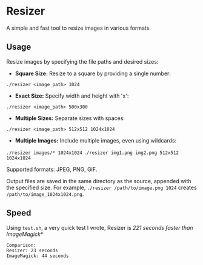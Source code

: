 # Resizer
A simple and fast tool to resize images in various formats.

## Usage
Resize images by specifying the file paths and desired sizes:

- **Square Size:** Resize to a square by providing a single number:
  
`./resizer <image_path> 1024`

- **Exact Size:** Specify width and height with 'x':
  
`./resizer <image_path> 500x300`

- **Multiple Sizes:** Separate sizes with spaces:
  
`./resizer <image_path> 512x512 1024x1024`

- **Multiple Images:** Include multiple images, even using wildcards:
  
`./resizer images/* 1024x1024`
`./resizer img1.png img2.png 512x512 1024x1024`

Supported formats: JPEG, PNG, GIF.

Output files are saved in the same directory as the source, appended with the specified size. For example, `./resizer /path/to/image.png 1024` creates `/path/to/image_1024x1024.png`.

## Speed
Using `test.sh`, a very quick test I wrote, Resizer is *221 seconds faster than ImageMagick**
```
Comparison:
Resizer: 23 seconds
ImageMagick: 44 seconds
```